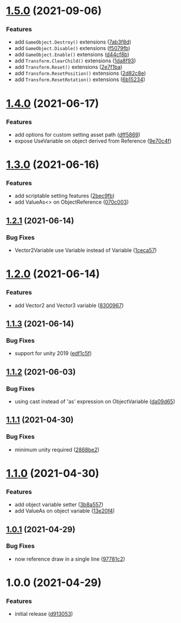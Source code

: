 # [1.5.0](https://github.com/sickape/sleepyape-framework/compare/v1.4.0...v1.5.0) (2021-09-06)


### Features

* add `GameObject.Destroy()` extensions ([7ab3f8d](https://github.com/sickape/sleepyape-framework/commit/7ab3f8de2ee0ee9559c7717420d8ac253f31dc1a))
* add `GameObject.Disable()` extensions ([f5079fb](https://github.com/sickape/sleepyape-framework/commit/f5079fbd2ad85086a060308eb7656b603f26a995))
* add `GameObject.Enable()` extensions ([d44cf8b](https://github.com/sickape/sleepyape-framework/commit/d44cf8b4b45fbca87ba1dd53d28a27a75604c8fa))
* add `Transform.ClearChild()` extensions ([1da8f93](https://github.com/sickape/sleepyape-framework/commit/1da8f935faef31f0e229854dc94fc387ca4e5a46))
* add `Transform.Reset()` extensions ([2e7f1ba](https://github.com/sickape/sleepyape-framework/commit/2e7f1ba615cea386bfccf58e876cc72fa65f7ac4))
* add `Transform.ResetPosition()` extensions ([2d82c8e](https://github.com/sickape/sleepyape-framework/commit/2d82c8ec70db0a85fefd0487c3f2b2e47036dfc5))
* add `Transform.ResetRotation()` extensions ([6b15234](https://github.com/sickape/sleepyape-framework/commit/6b15234ffe2751b12a83aa2e1c7f03bc5ca4a142))

# [1.4.0](https://github.com/sickape/sleepyape-framework/compare/v1.3.0...v1.4.0) (2021-06-17)


### Features

* add options for custom setting asset path ([dff5869](https://github.com/sickape/sleepyape-framework/commit/dff586945518fbe41e7667890b821dff694aa255))
* expose UseVariable on object derived from Reference ([9e70c4f](https://github.com/sickape/sleepyape-framework/commit/9e70c4f998c1188c07f34c2bf3f20b567f647473))

# [1.3.0](https://github.com/sickape/sleepyape-framework/compare/v1.2.1...v1.3.0) (2021-06-16)


### Features

* add scriptable setting features ([2bec9fb](https://github.com/sickape/sleepyape-framework/commit/2bec9fb1c240c4949097af9d54b7937d3c8739a7))
* add ValueAs<> on ObjectReference ([070c003](https://github.com/sickape/sleepyape-framework/commit/070c003549de64e2f3ff8bedc1c2e9363739ed49))

## [1.2.1](https://github.com/sickape/sleepyape-framework/compare/v1.2.0...v1.2.1) (2021-06-14)


### Bug Fixes

* Vector2Variable use Variable<Vector3> instead of Variable<Vector2> ([1ceca57](https://github.com/sickape/sleepyape-framework/commit/1ceca5780bd1f079ad34b5d4738228693c827a28))

# [1.2.0](https://github.com/sickape/sleepyape-framework/compare/v1.1.3...v1.2.0) (2021-06-14)


### Features

* add Vector2 and Vector3 variable ([8300967](https://github.com/sickape/sleepyape-framework/commit/8300967d001bd469991eec4ad04be4610dcdde97))

## [1.1.3](https://github.com/sickape/sleepyape-framework/compare/v1.1.2...v1.1.3) (2021-06-14)


### Bug Fixes

* support for unity 2019 ([edf1c5f](https://github.com/sickape/sleepyape-framework/commit/edf1c5f95a52de3ea287381ad0a85fac81b90000))

## [1.1.2](https://github.com/sickape/sleepyape-framework/compare/v1.1.1...v1.1.2) (2021-06-03)


### Bug Fixes

* using cast instead of 'as' expression on ObjectVariable ([da09d65](https://github.com/sickape/sleepyape-framework/commit/da09d65378975fd051534b9428a0decc0faa51f7))

## [1.1.1](https://github.com/sickape/sleepyape-framework/compare/v1.1.0...v1.1.1) (2021-04-30)


### Bug Fixes

* minimum unity required ([2868be2](https://github.com/sickape/sleepyape-framework/commit/2868be2553c13faeca8fddb8fc96405ad24f3ade))

# [1.1.0](https://github.com/sickape/sleepyape-framework/compare/v1.0.1...v1.1.0) (2021-04-30)


### Features

* add object variable setter ([3b8a557](https://github.com/sickape/sleepyape-framework/commit/3b8a5573a3d824d448412265c55e658a5676cd63))
* add ValueAs on object variable ([13e20f4](https://github.com/sickape/sleepyape-framework/commit/13e20f40f14e8713bab43683875bb22b185979f8))

## [1.0.1](https://github.com/sickape/sleepyape-framework/compare/v1.0.0...v1.0.1) (2021-04-29)


### Bug Fixes

* now reference draw in a single line ([97781c2](https://github.com/sickape/sleepyape-framework/commit/97781c2b0827eeb43ff86c8eff751f3f61e2fcc5))

# 1.0.0 (2021-04-29)


### Features

* initial release ([d913053](https://github.com/sickape/sleepyape-framework/commit/d913053c0ae333f36d7f7706536d62c66a721a7b))
